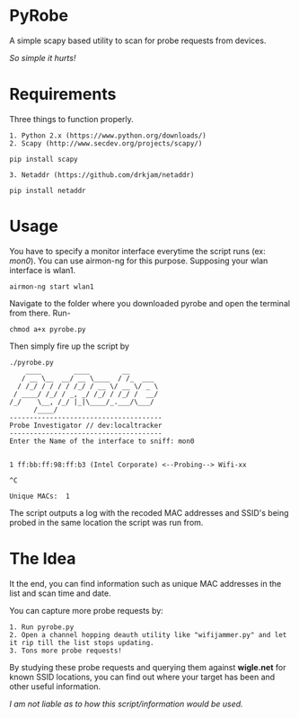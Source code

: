 # PyRobe

A simple scapy based utility to scan for probe requests from devices.

_So simple it hurts!_

# Requirements

Three things to function properly.

	1. Python 2.x (https://www.python.org/downloads/)
	2. Scapy (http://www.secdev.org/projects/scapy/)

```
pip install scapy
``` 
	3. Netaddr (https://github.com/drkjam/netaddr)
```
pip install netaddr
``` 
# Usage

You have to specify a monitor interface everytime the script runs (ex: _mon0_). You can use airmon-ng for this purpose. Supposing your wlan interface is wlan1.

```
airmon-ng start wlan1
```
Navigate to the folder where you downloaded pyrobe and open the terminal from there. Run-

```
chmod a+x pyrobe.py
```
Then simply fire up the script by

```
./pyrobe.py
    ____        ____        __        
   / __ \__  __/ __ \____  / /_  ___  
  / /_/ / / / / /_/ / __ \/ __ \/ _ \ 
 / ____/ /_/ / _, _/ /_/ / /_/ /  __/ 
/_/    \__, /_/ |_|\____/_.___/\___/  
      /____/                          
--------------------------------------
Probe Investigator // dev:localtracker
--------------------------------------
Enter the Name of the interface to sniff: mon0


1 ff:bb:ff:98:ff:b3 (Intel Corporate) <--Probing--> Wifi-xx

^C

Unique MACs:  1
```
The script outputs a log with the recoded MAC addresses and SSID's being probed in the same location the script was run from.

# The Idea

It the end, you can find information such as unique MAC addresses in the list and scan time and date.

You can capture more probe requests by:

	1. Run pyrobe.py
	2. Open a channel hopping deauth utility like "wifijammer.py" and let it rip till the list stops updating.
	3. Tons more probe requests!

By studying these probe requests and querying them against **wigle.net** for known SSID locations, you can find out where your target has been and other useful information.

_I am not liable as to how this script/information would be used._